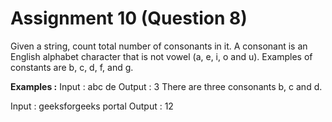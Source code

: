 # Assignment 10 (Question 8)

Given a string, count total number of consonants in it. A consonant is an English alphabet character that is not vowel (a, e, i, o and u). Examples of constants are b, c, d, f, and g.

**Examples :**
Input : abc de
Output : 3
There are three consonants b, c and d.

Input : geeksforgeeks portal
Output : 12
